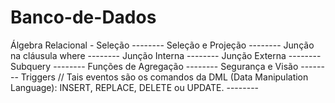 # Banco-de-Dados
Álgebra Relacional - Seleção --------
Seleção e Projeção --------
Junção na cláusula where --------
Junção Interna --------
Junção Externa --------
Subquery --------
Funções de Agregação --------
Segurança e Visão --------
Triggers // Tais eventos são os comandos da DML (Data
Manipulation Language): INSERT, REPLACE,
DELETE ou UPDATE. --------
